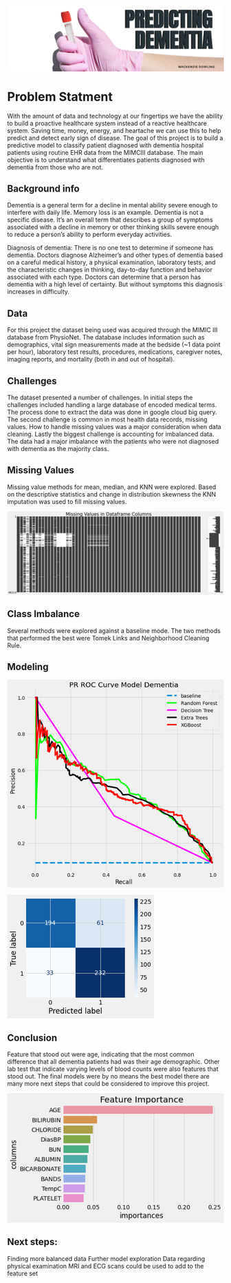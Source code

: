 ![title](/Documents/images/Banner.png)

# Problem Statment

With the amount of data and technology at our fingertips we have the ability to build a proactive healthcare system instead of a reactive healthcare system. Saving time, money, energy, and heartache we can use this to help predict and detect early sign of disease. The goal of this project is to build a predictive model to classify patient diagnosed with dementia hospital patients using routine EHR data from the MIMCIII database. The main objective is to understand what differentiates patients diagnosed with dementia from those who are not. 

## Background info

Dementia is a general term for a decline in mental ability severe enough to interfere with daily life. Memory loss is an example. Dementia is not a specific disease. It’s an overall term that describes a group of symptoms associated with a decline in memory or other thinking skills severe enough to reduce a person’s ability to perform everyday activities.

Diagnosis of dementia: There is no one test to determine if someone has dementia. Doctors diagnose Alzheimer’s and other types of dementia based on a careful medical history, a physical examination, laboratory tests, and the characteristic changes in thinking, day-to-day function and behavior associated with each type. Doctors can determine that a person has dementia with a high level of certainty. But without symptoms this diagnosis increases in difficulty.

## Data
For this project the dataset being used was acquired through the MIMIC III database from PhysioNet. The database includes information such as demographics, vital sign measurements made at the bedside (~1 data point per hour), laboratory test results, procedures, medications, caregiver notes, imaging reports, and mortality (both in and out of hospital).


## Challenges
The dataset presented a number of challenges. In initial steps the challenges included handling a large database of encoded medical terms. The process done to extract the data was done in google cloud big query. The second challenge is common in most health data records, missing values. How to handle missing values was a major consideration when data cleaning. Lastly the biggest challenge is accounting for imbalanced data. The data had a major imbalance with the patients who were not diagnosed with dementia as the majority class. 

## Missing Values
Missing value methods for mean, median, and KNN were explored. Based on the descriptive statistics and change in distribution skewness the KNN imputation was used to fill missing values. 

![title](/Documents/images/Missingvalues.png)


## Class Imbalance
Several methods were explored against a baseline mode. The two methods that performed the best were Tomek Links and Neighborhood Cleaning Rule. 




## Modeling
![title](/Documents/images/Dementia_baseline2.2.png)

![title](/Documents/images/dementia1confusionMatrix.png)




## Conclusion
Feature that stood out were age, indicating that the most common difference that all dementia patients had was their age demographic. Other lab test that indicate varying levels of blood counts were also features that stood out. 
The final models were by no means the best model there are many more next steps that could be considered to improve this project.

![title](/Documents/images/features1.png)


## Next steps:
Finding more balanced data
Further model exploration
Data regarding physical examination 
MRI and ECG scans could be used to add to the feature set 
